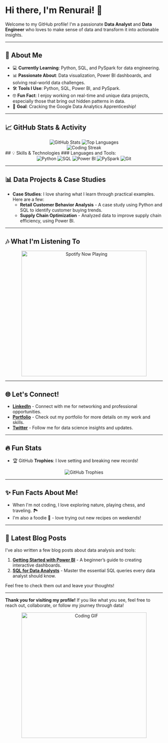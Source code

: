 # Hi there, I'm Renurai! 👋

Welcome to my GitHub profile! I'm a passionate **Data Analyst** and **Data Engineer** who loves to make sense of data and transform it into actionable insights.

---

## 🌟 About Me
- 💻 **Currently Learning**: Python, SQL, and PySpark for data engineering.
- 📊 **Passionate About**: Data visualization, Power BI dashboards, and solving real-world data challenges.
- 🛠️ **Tools I Use**: Python, SQL, Power BI, and PySpark.
- 🤓 **Fun Fact**: I enjoy working on real-time and unique data projects, especially those that bring out hidden patterns in data.
- 🎯 **Goal**: Cracking the Google Data Analytics Apprenticeship!

---

## 📈 GitHub Stats & Activity
<div align="center">
  <img src="https://github-readme-stats.vercel.app/api?username=renurai24&show_icons=true&theme=radical" alt="GitHub Stats" />
  <img src="https://github-readme-stats.vercel.app/api/top-langs/?username=renurai24&layout=compact&theme=radical" alt="Top Languages" />
  <br />
  <img src="https://github-readme-streak-stats.herokuapp.com/?user=renurai24&theme=radical" alt="Coding Streak" />
</div>
## 💡 Skills & Technologies
### Languages and Tools:
<div align="center">
  <img src="https://img.shields.io/badge/Python-3670A0?style=for-the-badge&logo=python&logoColor=ffdd54" alt="Python" />
  <img src="https://img.shields.io/badge/SQL-336791?style=for-the-badge&logo=postgresql&logoColor=white" alt="SQL" />
  <img src="https://img.shields.io/badge/Power%20BI-F2C811?style=for-the-badge&logo=power-bi&logoColor=black" alt="Power BI" />
  <img src="https://img.shields.io/badge/PySpark-e25a1c?style=for-the-badge&logo=apache-spark&logoColor=white" alt="PySpark" />
  <img src="https://img.shields.io/badge/Git-F05032?style=for-the-badge&logo=git&logoColor=white" alt="Git" />
</div>

---

## 📊 Data Projects & Case Studies
- **Case Studies**: I love sharing what I learn through practical examples. Here are a few:
  - **Retail Customer Behavior Analysis** - A case study using Python and SQL to identify customer buying trends.
  - **Supply Chain Optimization** - Analyzed data to improve supply chain efficiency, using Power BI.

---

## 🎶 What I'm Listening To
<div align="center">
  <a href="https://open.spotify.com/user/your-spotify-username">
    <img src="https://novatorem.vercel.app/api/spotify" alt="Spotify Now Playing" width="400" />
  </a>
</div>

---

## 🌐 Let's Connect!
- **[LinkedIn](https://www.linkedin.com/in/renurai24)** - Connect with me for networking and professional opportunities.
- **[Portfolio](https://your-portfolio-link.com)** - Check out my portfolio for more details on my work and skills.
- **[Twitter](https://twitter.com/renurai24)** - Follow me for data science insights and updates.

---

## 🔥 Fun Stats
- 🏆 GitHub **Trophies**: I love setting and breaking new records!
<div align="center">
  <img src="https://github-profile-trophy.vercel.app/?username=renurai24&theme=radical" alt="GitHub Trophies" />
</div>

---

## ✨ Fun Facts About Me!
- When I'm not coding, I love exploring nature, playing chess, and traveling. 🏞️
- I'm also a foodie 🍔 - love trying out new recipes on weekends!

---

## 📝 Latest Blog Posts
I've also written a few blog posts about data analysis and tools:
1. **[Getting Started with Power BI](https://your-blog-link.com/power-bi)** - A beginner’s guide to creating interactive dashboards.
2. **[SQL for Data Analysts](https://your-blog-link.com/sql-guide)** - Master the essential SQL queries every data analyst should know.

Feel free to check them out and leave your thoughts!

---

**Thank you for visiting my profile!** If you like what you see, feel free to reach out, collaborate, or follow my journey through data!

<div align="center">
  <img src="https://media.giphy.com/media/L1R1tvI9svkIWwpVYr/giphy.gif" alt="Coding GIF" width="400" />
</div>
